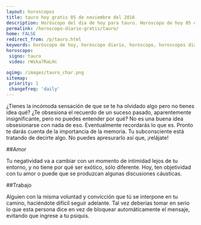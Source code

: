 ```yaml
---
layout: horoscopos
title: tauro hoy gratis 05 de noviembre del 2016 
description: Horóscopo del dia de hoy para tauro. Horoscopo de hoy 05 de noviembre del 2016. Las predicciones de amor, trabajo, vida personal gratis.
permalink: /horoscopo-diario-gratis/tauro/
home: FALSE
redirect_from: /p/tauro.html
keywords: horóscopo de hoy, horóscopo diario, horóscopo, horoscopos diarios gratis del dia de hoy, horóscopo diario gratis,horóscopo 2016, horóscopo esperanza gracia, horoscopo tauro hoy, horoscop, horóscopos gratis, horoscopo tauro, horoscopo tauro 2016, Tarot, Astrologia, Zodíaco, tauro, horoscopo gratis
horoscopo:
 signo: tauro
 video: rWska7RaLHc

ogimg: /images/tauro_char.png
sitemap:
 priority: 1
 changefreq: 'daily'
---
```



¿Tienes la incómoda sensación de que se te ha olvidado algo pero no tienes idea qué? ¿Te obsesiona el recuerdo de un suceso pasado, aparentemente insignificante, pero no puedes entender por qué? No es una buena idea obsesionarse con nada de eso. Eventualmente recordarás lo que es. Pronto te darás cuenta de la importancia de la memoria. Tu subconsciente está tratando de decirte algo. No puedes apresurarlo así que, ¡relájate!

##Amor

Tu negatividad va a cambiar con un momento de intimidad lejos de tu entorno, y no tiene por qué ser exótico, sólo diferente. Hoy, ten objetividad con tu amor o puede que se produzcan algunas discusiones cáusticas.

##Trabajo

Alguien con la misma voluntad y convicción que tú se interpone en tu camino, haciéndote difícil seguir adelante. Tal vez deberías tomar en serio lo que esta persona dice en vez de bloquear automáticamente el mensaje, evitando que ingrese a tu psiquis.